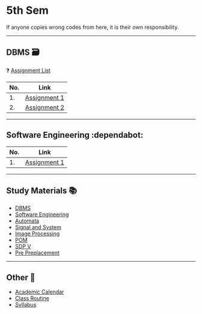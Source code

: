# 5th Sem

If anyone copies wrong codes from here, it is their own responsibility.

---

## DBMS :card_file_box:

:question: [Assignment List](https://drive.google.com/file/d/12owZfs5EeMw58lq_VKNcwJEUcSod-PDy/view?usp=drive_link)

| No. | Link                                              |
| --- | ------------------------------------------------- |
| 1.  | [Assignment 1](DBMS/assignment1/assignment1-1.md) |
| 2.  | [Assignment 2](DBMS/assignment2.md)               |

---

## Software Engineering :dependabot:

| No. | Link                              |
| --- | --------------------------------- |
| 1.  | [Assignment 1](./SE/assignment1/) |

---

## Study Materials :books:

- [DBMS](https://drive.google.com/drive/folders/12kqPurwUBA3dTOU0fRJfPhF9VSazh0ry?usp=drive_link)
- [Software Engineering](https://drive.google.com/drive/folders/12mlI3qUMWLu_5K5ZYIJ0KKLzuT-VuDr9?usp=drive_link)
- [Automata](https://drive.google.com/drive/folders/15y4y2bu5Nzz-caOQfuhbXsnPxvl32KyD?usp=drive_link)
- [Signal and System](https://drive.google.com/drive/folders/13LnBajs9rVs342GbI6iq5rKT6Z2ff5UM?usp=drive_link)
- [Image Processing](https://drive.google.com/drive/folders/152OGOJwBbsYLY6vhFy9rHr0_bYjJTKX3?usp=drive_link)
- [POM](https://drive.google.com/drive/folders/13dfrdeydAV6yPUHqN5hqXbkpdi5CG7Y8?usp=drive_link)
- [SDP V](https://drive.google.com/drive/folders/14FowkVpwf0QKb-kHdZhmqoH3ntBFsnjW?usp=drive_link)
- [Pre Preplacement](https://drive.google.com/drive/folders/14m96xuzNusXXJywYkDRLoqLUvskq4HgT?usp=drive_link)

---

## Other :bookmark:

- [Academic Calendar](https://drive.google.com/file/d/1-BittjYvI_EQYBLn2YP3bQ3N5OI1IpIN/view?usp=drive_link)
- [Class Routine](https://drive.google.com/file/d/1-6U9rjHb0cS2KKwiAN1lihlJ4rsYiQJj/view?usp=drive_link)
- [Syllabus](https://drive.google.com/file/d/1-4bGuNtqcRRObmBklULlb7Z1KkkGlz1h/view?usp=drive_link)
